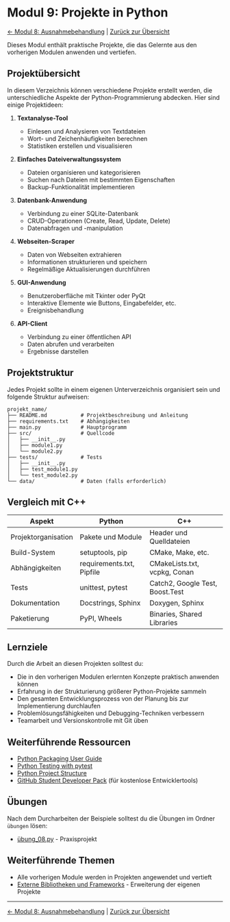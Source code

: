 # Modul 9: Projekte in Python

[&larr; Modul 8: Ausnahmebehandlung](../08_ausnahmebehandlung/README.md) | [Zurück zur Übersicht](../README.md)

Dieses Modul enthält praktische Projekte, die das Gelernte aus den vorherigen Modulen anwenden und vertiefen.

## Projektübersicht

In diesem Verzeichnis können verschiedene Projekte erstellt werden, die unterschiedliche Aspekte der Python-Programmierung abdecken. Hier sind einige Projektideen:

1. **Textanalyse-Tool**
   - Einlesen und Analysieren von Textdateien
   - Wort- und Zeichenhäufigkeiten berechnen
   - Statistiken erstellen und visualisieren

2. **Einfaches Dateiverwaltungssystem**
   - Dateien organisieren und kategorisieren
   - Suchen nach Dateien mit bestimmten Eigenschaften
   - Backup-Funktionalität implementieren

3. **Datenbank-Anwendung**
   - Verbindung zu einer SQLite-Datenbank
   - CRUD-Operationen (Create, Read, Update, Delete)
   - Datenabfragen und -manipulation

4. **Webseiten-Scraper**
   - Daten von Webseiten extrahieren
   - Informationen strukturieren und speichern
   - Regelmäßige Aktualisierungen durchführen

5. **GUI-Anwendung**
   - Benutzeroberfläche mit Tkinter oder PyQt
   - Interaktive Elemente wie Buttons, Eingabefelder, etc.
   - Ereignisbehandlung

6. **API-Client**
   - Verbindung zu einer öffentlichen API
   - Daten abrufen und verarbeiten
   - Ergebnisse darstellen

## Projektstruktur

Jedes Projekt sollte in einem eigenen Unterverzeichnis organisiert sein und folgende Struktur aufweisen:

```
projekt_name/
├── README.md           # Projektbeschreibung und Anleitung
├── requirements.txt    # Abhängigkeiten
├── main.py             # Hauptprogramm
├── src/                # Quellcode
│   ├── __init__.py
│   ├── module1.py
│   └── module2.py
├── tests/              # Tests
│   ├── __init__.py
│   ├── test_module1.py
│   └── test_module2.py
└── data/               # Daten (falls erforderlich)
```

## Vergleich mit C++

| Aspekt | Python | C++ |
|--------|--------|-----|
| Projektorganisation | Pakete und Module | Header und Quelldateien |
| Build-System | setuptools, pip | CMake, Make, etc. |
| Abhängigkeiten | requirements.txt, Pipfile | CMakeLists.txt, vcpkg, Conan |
| Tests | unittest, pytest | Catch2, Google Test, Boost.Test |
| Dokumentation | Docstrings, Sphinx | Doxygen, Sphinx |
| Paketierung | PyPI, Wheels | Binaries, Shared Libraries |

## Lernziele

Durch die Arbeit an diesen Projekten solltest du:

- Die in den vorherigen Modulen erlernten Konzepte praktisch anwenden können
- Erfahrung in der Strukturierung größerer Python-Projekte sammeln
- Den gesamten Entwicklungsprozess von der Planung bis zur Implementierung durchlaufen
- Problemlösungsfähigkeiten und Debugging-Techniken verbessern
- Teamarbeit und Versionskontrolle mit Git üben

## Weiterführende Ressourcen

- [Python Packaging User Guide](https://packaging.python.org/)
- [Python Testing with pytest](https://docs.pytest.org/en/latest/)
- [Python Project Structure](https://docs.python-guide.org/writing/structure/)
- [GitHub Student Developer Pack](https://education.github.com/pack) (für kostenlose Entwicklertools)

## Übungen

Nach dem Durcharbeiten der Beispiele solltest du die Übungen im Ordner `übungen` lösen:
- [übung_08.py](../übungen/übung_08.py) - Praxisprojekt

## Weiterführende Themen

- Alle vorherigen Module werden in Projekten angewendet und vertieft
- [Externe Bibliotheken und Frameworks](https://pypi.org/) - Erweiterung der eigenen Projekte

---

[&larr; Modul 8: Ausnahmebehandlung](../08_ausnahmebehandlung/README.md) | [Zurück zur Übersicht](../README.md)